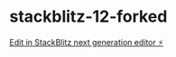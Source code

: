 # stackblitz-12-forked

[Edit in StackBlitz next generation editor ⚡️](https://stackblitz.com/~/github.com/Magnus0155/stackblitz-12-forked)